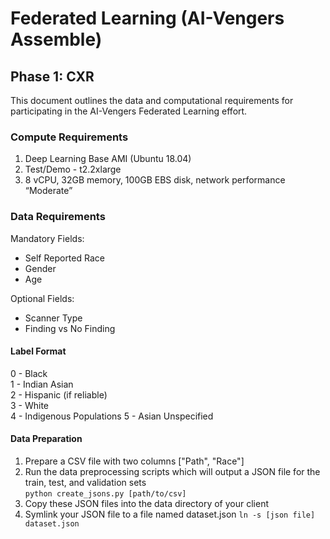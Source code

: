 # Federated Learning (AI-Vengers Assemble)

## Phase 1: CXR

This document outlines the data and computational requirements for participating in the AI-Vengers Federated Learning effort. 

### Compute Requirements

1. Deep Learning Base AMI (Ubuntu 18.04)  
2. Test/Demo - t2.2xlarge   
3. 8 vCPU, 32GB memory, 100GB EBS disk, network performance “Moderate”   

### Data Requirements

Mandatory Fields:
- Self Reported Race  
- Gender  
- Age 

Optional Fields:
- Scanner Type
- Finding vs No Finding

#### Label Format

0 - Black  
1 - Indian Asian  
2 - Hispanic (if reliable)  
3 - White  
4 - Indigenous Populations
5 - Asian Unspecified  

#### Data Preparation

1. Prepare a CSV file with two columns ["Path", "Race"]  
2. Run the data preprocessing scripts which will output a JSON file for the train, test, and validation sets  
   `python create_jsons.py [path/to/csv]`
4. Copy these JSON files into the data directory of your client  
5. Symlink your JSON file to a file named dataset.json `ln -s [json file] dataset.json`  



